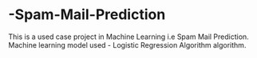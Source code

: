 # -Spam-Mail-Prediction
This is a used case project in Machine Learning i.e Spam Mail Prediction. Machine learning model used - Logistic Regression Algorithm algorithm.
